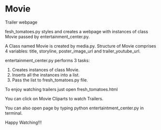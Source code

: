 # Movie
Trailer webpage

fesh_tomatoes.py styles and creates a webpage with instances of class Movie passed by entertainment_center.py.

A Class named Movie is created by media.py.
Structure of Movie comprises 4 variables: title, storyline, poster_image_url and trailer_youtube_url.

entertainment_center.py performs 3 tasks:
1. Creates instances of class Movie.
2. Inserts all the instances into a list.
3. Pass the list to fresh_tomatoes.py file.

To enjoy watching trailers just open fresh_tomatoes.html

You can click on Movie Cliparts to watch Trailers.

You can also open page by typing python entertaintment_center.py in terminal.

Happy Watching!!!
